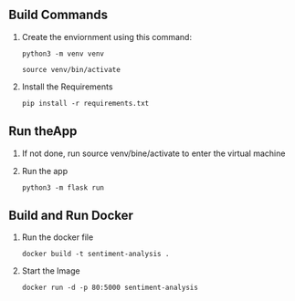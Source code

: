## Build Commands

1. Create the enviornment using this command:

    ```python3 -m venv venv```

    ```source venv/bin/activate```

2. Install the Requirements

    ```pip install -r requirements.txt```

## Run theApp

1. If not done, run source venv/bine/activate to enter the virtual machine
2. Run the app

    ```python3 -m flask run```

## Build and Run Docker

1. Run the docker file

    ```docker build -t sentiment-analysis .```
2. Start the Image

    ```docker run -d -p 80:5000 sentiment-analysis```